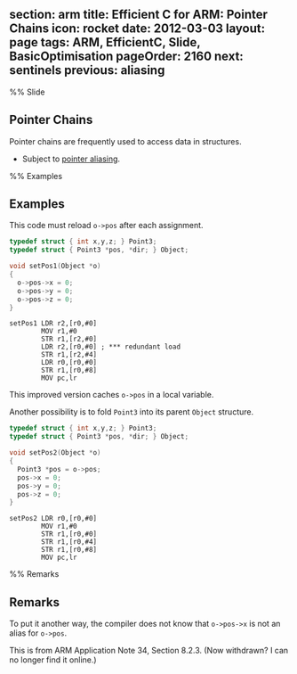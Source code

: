 section: arm
title: Efficient C for ARM: Pointer Chains
icon: rocket
date: 2012-03-03
layout: page
tags: ARM, EfficientC, Slide, BasicOptimisation
pageOrder: 2160
next: sentinels
previous: aliasing
----

%% Slide

## Pointer Chains

Pointer chains are frequently used to access data in structures.

* Subject to [pointer aliasing](/arm/efficient-c-for-arm/aliasing.html).

%% Examples

## Examples

This code must reload `o->pos` after each assignment.

``` c
typedef struct { int x,y,z; } Point3;
typedef struct { Point3 *pos, *dir; } Object;

void setPos1(Object *o)
{
  o->pos->x = 0;
  o->pos->y = 0;
  o->pos->z = 0;
}
```

``` arm
setPos1 LDR r2,[r0,#0]
        MOV r1,#0
        STR r1,[r2,#0]
        LDR r2,[r0,#0] ; *** redundant load
        STR r1,[r2,#4]
        LDR r0,[r0,#0]
        STR r1,[r0,#8]
        MOV pc,lr
```

This improved version caches `o->pos` in a local variable.

Another possibility is to fold `Point3` into its parent `Object` structure.

``` c
typedef struct { int x,y,z; } Point3;
typedef struct { Point3 *pos, *dir; } Object;

void setPos2(Object *o)
{
  Point3 *pos = o->pos;
  pos->x = 0;
  pos->y = 0;
  pos->z = 0;
}
```

``` arm
setPos2 LDR r0,[r0,#0]
        MOV r1,#0
        STR r1,[r0,#0]
        STR r1,[r0,#4]
        STR r1,[r0,#8]
        MOV pc,lr
```

%% Remarks

## Remarks

To put it another way, the compiler does not know that `o->pos->x` is not an
alias for `o->pos`.

This is from ARM Application Note 34, Section 8.2.3. (Now withdrawn? I can no
longer find it online.)
